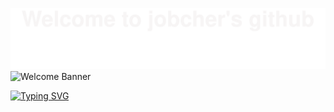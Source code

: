 ![Welcome Banner](https://raw.githubusercontent.com/BEPb/BEPb/dfb3c41cccdaefd89d7fe6d92f6007a1025015a9/assets/Bottom_up.svg)
![Welcome Banner](https://github.com/BEPb/BEPb/blob/main/src/header_.png?raw=true)

[![Typing SVG](https://readme-typing-svg.demolab.com?font=Fira+Code&weight=500&size=21&pause=1000&center=true&vCenter=true&width=435&lines=Hi+there+%F0%9F%91%8B%2C+I+am+Sardor+Rustamov;Welcome+to+my+GitHub+profile!+%F0%9F%98%8E;Always+learning+new+things!+%F0%9F%A6%85)](https://git.io/typing-svg)

<!-- Here are some ideas to get you started:

- 🔭 I’m currently working on ...
- 🌱 I’m currently learning ...
- 👯 I’m looking to collaborate on ...
- 🤔 I’m looking for help with ...
- 💬 Ask me about ...
- 📫 How to reach me: ...
- 😄 Pronouns: ...
- ⚡ Fun fact: ...
-->
